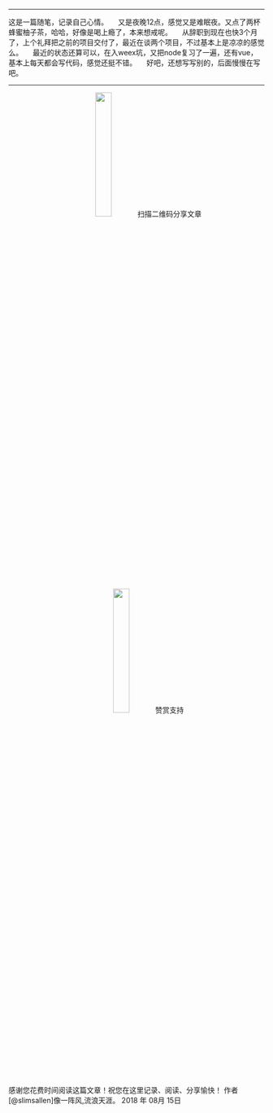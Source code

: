 
------

这是一篇随笔，记录自己心情。
&nbsp;&nbsp;&nbsp;&nbsp;又是夜晚12点，感觉又是难眠夜。又点了两杯蜂蜜柚子茶，哈哈，好像是喝上瘾了，本来想戒呢。
&nbsp;&nbsp;&nbsp;&nbsp;从辞职到现在也快3个月了，上个礼拜把之前的项目交付了，最近在谈两个项目，不过基本上是凉凉的感觉么。
&nbsp;&nbsp;&nbsp;&nbsp;最近的状态还算可以，在入weex坑，又把node复习了一遍，还有vue，基本上每天都会写代码，感觉还挺不错。
&nbsp;&nbsp;&nbsp;&nbsp;好吧，还想写写别的，后面慢慢在写吧。

------
<center>
<img src="http://otfgrdvwb.bkt.clouddn.com/1534263988.png" width="25%" height="25%" />
扫描二维码分享文章
</center>
<center>
<img src="http://otfgrdvwb.bkt.clouddn.com/WechatIMG116.jpeg" width="25%" height="25%" />
赞赏支持
</center>
感谢您花费时间阅读这篇文章！祝您在这里记录、阅读、分享愉快！
作者 [@slimsallen]像一阵风,流浪天涯。
2018 年 08月 15日   